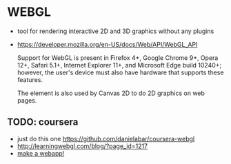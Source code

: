 # WEBGL
- tool for rendering interactive 2D and 3D graphics without any plugins
- https://developer.mozilla.org/en-US/docs/Web/API/WebGL_API

	Support for WebGL is present in Firefox 4+, Google Chrome 9+, Opera 12+, Safari 5.1+, Internet Explorer 11+, and Microsoft Edge build 10240+; however, the user's device must also have hardware that supports these features.

	The <canvas> element is also used by Canvas 2D to do 2D graphics on web pages.

## TODO: coursera
- just do this one https://github.com/danielabar/coursera-webgl
- http://learningwebgl.com/blog/?page_id=1217
- [make a webapp!](https://medium.com/@prateekbh/progressive-web-games-part-1-62dcb89c39ff)